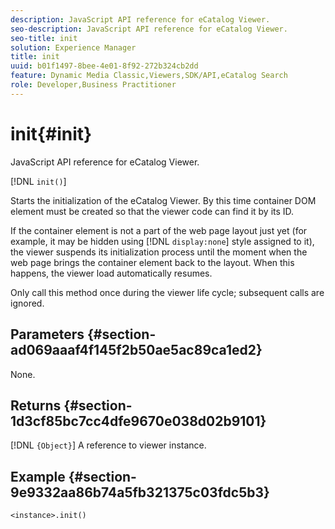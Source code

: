 ```yaml
---
description: JavaScript API reference for eCatalog Viewer.
seo-description: JavaScript API reference for eCatalog Viewer.
seo-title: init
solution: Experience Manager
title: init
uuid: b01f1497-8bee-4e01-8f92-272b324cb2dd
feature: Dynamic Media Classic,Viewers,SDK/API,eCatalog Search
role: Developer,Business Practitioner
---
```


# init{#init}

JavaScript API reference for eCatalog Viewer.

 [!DNL `init()`]

Starts the initialization of the eCatalog Viewer. By this time container DOM element must be created so that the viewer code can find it by its ID.

If the container element is not a part of the web page layout just yet (for example, it may be hidden using [!DNL `display:none`] style assigned to it), the viewer suspends its initialization process until the moment when the web page brings the container element back to the layout. When this happens, the viewer load automatically resumes.

Only call this method once during the viewer life cycle; subsequent calls are ignored.

## Parameters {#section-ad069aaaf4f145f2b50ae5ac89ca1ed2}

None.

## Returns {#section-1d3cf85bc7cc4dfe9670e038d02b9101}

[!DNL `{Object}`] A reference to viewer instance.

## Example {#section-9e9332aa86b74a5fb321375c03fdc5b3}

```
<instance>.init()
```

